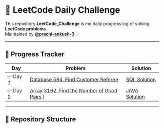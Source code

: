 # 🚀 LeetCode Daily Challenge  

This repository **LeetCode_Challenge** is my daily progress log of solving **LeetCode problems**.  
Maintained by **[@prachi-ankush-3](https://github.com/prachi-ankush-3)** ✨  

---

## 📅 Progress Tracker  

| Day | Problem | Solution |
|-----|----------|-----------|
| ✅ Day 1 | [Database 584. Find Customer Referee](https://leetcode.com/problems/find-customer-referee/) | [SQL Solution](./584_FindCustomerReferee.sql) |
| ✅ Day 2 | [Array 3162. Find the Number of Good Pairs I ](https://leetcode.com/problems/find-the-number-of-good-pairs-i?envType=problem-list-v2&envId=array) | [JAVA Solution](https://github.com/prachi-ankush-3/LeetCode_Challenge/blob/main/3162.%20Find%20the%20Number%20of%20Good%20Pairs%20I.) |

---

## 📂 Repository Structure  

